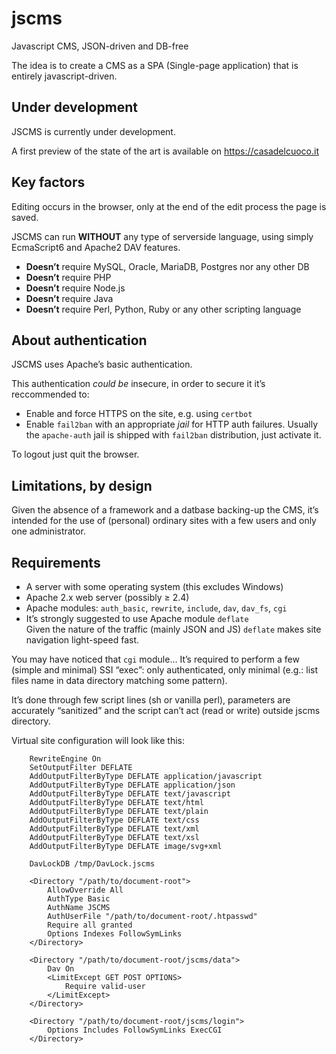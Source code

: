 # jscms
Javascript CMS, JSON-driven and DB-free

The idea is to create a CMS as a SPA (Single-page application) that is entirely javascript-driven.

## Under development

JSCMS is currently under development.

A first preview of the state of the art is available on https://casadelcuoco.it

## Key factors

Editing occurs in the browser, only at the end of the edit process the page is saved.

JSCMS can run **WITHOUT** any type of serverside language, using simply EcmaScript6 and Apache2 DAV features.

* **Doesn’t** require MySQL, Oracle, MariaDB, Postgres nor any other DB
* **Doesn’t** require PHP
* **Doesn’t** require Node.js
* **Doesn’t** require Java
* **Doesn’t** require Perl, Python, Ruby or any other scripting language

## About authentication

JSCMS uses Apache’s basic authentication.

This authentication _could be_ insecure, in order to secure it it’s reccommended to:

* Enable and force HTTPS on the site, e.g. using `certbot`
* Enable `fail2ban` with an appropriate _jail_ for HTTP auth failures.
Usually the `apache-auth` jail is shipped with `fail2ban` distribution, just activate it.

To logout just quit the browser.

## Limitations, by design

Given the absence of a framework and a datbase backing-up the CMS, it’s intended for the use
of (personal) ordinary sites with a few users and only one administrator.

## Requirements

* A server with some operating system (this excludes Windows)
* Apache  2.x web server (possibly ≥ 2.4)
* Apache modules: `auth_basic`, `rewrite`, `include`, `dav`, `dav_fs`, `cgi`
* It’s strongly suggested to use Apache module `deflate`<br />
Given the nature of the traffic (mainly JSON and JS) `deflate` makes site navigation light-speed fast.

You may have noticed that `cgi` module… It’s required to perform a few (simple and minimal) SSI “exec”:
only authenticated, only minimal (e.g.: list files name in data directory matching some pattern).

It’s done through few script lines (sh or vanilla perl), parameters are accurately “sanitized” and
the script can’t act (read or write) outside jscms directory.

Virtual site configuration will look like this:

```
	RewriteEngine On
	SetOutputFilter DEFLATE
	AddOutputFilterByType DEFLATE application/javascript
	AddOutputFilterByType DEFLATE application/json
	AddOutputFilterByType DEFLATE text/javascript
	AddOutputFilterByType DEFLATE text/html
	AddOutputFilterByType DEFLATE text/plain
	AddOutputFilterByType DEFLATE text/css
	AddOutputFilterByType DEFLATE text/xml
	AddOutputFilterByType DEFLATE text/xsl
	AddOutputFilterByType DEFLATE image/svg+xml
	
	DavLockDB /tmp/DavLock.jscms
	
	<Directory "/path/to/document-root">
		AllowOverride All
		AuthType Basic
		AuthName JSCMS
		AuthUserFile "/path/to/document-root/.htpasswd"
		Require all granted
		Options Indexes FollowSymLinks
	</Directory>
	
	<Directory "/path/to/document-root/jscms/data">
		Dav On
		<LimitExcept GET POST OPTIONS>
			Require valid-user
		</LimitExcept>
	</Directory>
	
	<Directory "/path/to/document-root/jscms/login">
		Options Includes FollowSymLinks ExecCGI
	</Directory>
	
```
